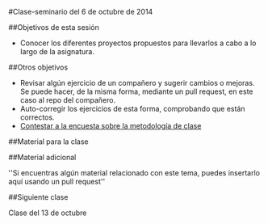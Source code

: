 #Clase-seminario del 6 de octubre de 2014

##Objetivos de esta sesión

* Conocer los diferentes proyectos propuestos para llevarlos a cabo a lo largo de la asignatura.


##Otros objetivos

* Revisar algún ejercicio de un compañero y sugerir cambios o mejoras. Se puede hacer, de la misma forma, mediante un pull request, en este caso al repo del compañero.
* Auto-corregir los ejercicios de esta forma, comprobando que están correctos.
* [Contestar a la encuesta sobre la metodología de clase](https://docs.google.com/forms/d/1IgOx4ANDaXN5Kt5Br-n6we7Y2XdRXNlRw2SmnC9Ou2w/viewform)

##Material para la clase

##Material adicional

''Si encuentras algún material relacionado con este tema, puedes insertarlo aquí usando un pull request''

##Siguiente clase

Clase del 13 de octubre 
